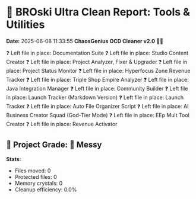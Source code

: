 # 🧹 BROski Ultra Clean Report: Tools & Utilities
**Date:** 2025-06-08 11:33:55
**ChaosGenius OCD Cleaner v2.0** 🧠💜

❓ Left file in place: Documentation Suite
❓ Left file in place: Studio Content Creator
❓ Left file in place: Project Analyzer, Fixer & Upgrader
❓ Left file in place: Project Status Monitor
❓ Left file in place: Hyperfocus Zone Revenue Tracker
❓ Left file in place: Triple Shop Empire Analyzer
❓ Left file in place: Java Integration Manager
❓ Left file in place: Community Builder
❓ Left file in place: Launch Tracker (Markdown Version)
❓ Left file in place: Launch Tracker
❓ Left file in place: Auto File Organizer Script
❓ Left file in place: AI Business Creator Squad (God-Tier Mode)
❓ Left file in place: EEp Mult Tool Creator
❓ Left file in place: Revenue Activator

## 🧠 Project Grade: 💩 Messy
**Stats:**
- Files moved: 0
- Protected files: 0
- Memory crystals: 0
- Cleanup efficiency: 0.0%